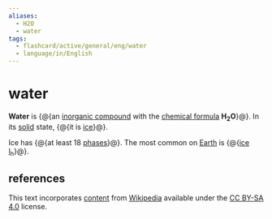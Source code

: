 ```yaml
---
aliases:
  - H2O
  - water
tags:
  - flashcard/active/general/eng/water
  - language/in/English
---
```


# water

__Water__ is {@{an [inorganic compound](inorganic%20compound.md) with the [chemical formula](chemical%20formula.md) __H<sub>2</sub>O__}@}. In its [solid](solid.md) state, {@{it is [ice](ice.md)}@}.

Ice has {@{at least 18 [phases](phase%20(matter).md)}@}. The most common on [Earth](Earth.md) is {@{[ice I<sub>h</sub>](ice%20Ih.md)}@}.

## references

This text incorporates [content](https://en.wikipedia.org/wiki/water) from [Wikipedia](Wikipedia.md) available under the [CC BY-SA 4.0](https://creativecommons.org/licenses/by-sa/4.0/) license.
